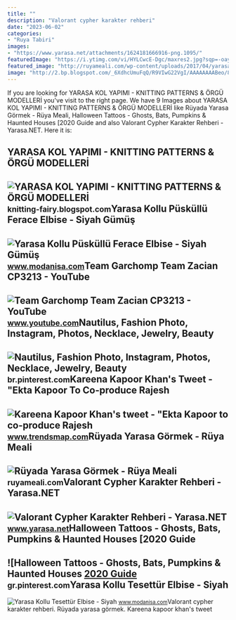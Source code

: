 ```yaml
---
title: ""
description: "Valorant cypher karakter rehberi"
date: "2023-06-02"
categories:
- "Ruya Tabiri"
images:
- "https://www.yarasa.net/attachments/1624181666916-png.1095/"
featuredImage: "https://i.ytimg.com/vi/HYLCwcE-Dgc/maxres2.jpg?sqp=-oaymwEoCIAKENAF8quKqQMcGADwAQH4AYwCgALgA4oCDAgAEAEYRSBHKGUwDw==&amp;rs=AOn4CLC_ulBvmvqa2cf2uT56Qfk3FCYaDA"
featured_image: "http://ruyameali.com/wp-content/uploads/2017/04/yarasa.jpg"
image: "http://2.bp.blogspot.com/_6XdhcUmuFqQ/R9VIwG22VgI/AAAAAAAABeo/88jsCUyTXn4/s400/YARASA+KOL+YAPIMI.jpg"
---
```


If you are looking for YARASA KOL YAPIMI - KNITTING PATTERNS &amp; ÖRGÜ MODELLERİ you've visit to the right page. We have 9 Images about YARASA KOL YAPIMI - KNITTING PATTERNS &amp; ÖRGÜ MODELLERİ like Rüyada Yarasa Görmek - Rüya Meali, Halloween Tattoos - Ghosts, Bats, Pumpkins &amp; Haunted Houses \[2020 Guide and also Valorant Cypher Karakter Rehberi - Yarasa.NET. Here it is:

YARASA KOL YAPIMI - KNITTING PATTERNS &amp; ÖRGÜ MODELLERİ
----------------------------------------------------------

 ![YARASA KOL YAPIMI - KNITTING PATTERNS & ÖRGÜ MODELLERİ](http://2.bp.blogspot.com/_6XdhcUmuFqQ/R9VIwG22VgI/AAAAAAAABeo/88jsCUyTXn4/s400/YARASA+KOL+YAPIMI.jpg) <small>knitting-fairy.blogspot.com</small>Yarasa Kollu Püsküllü Ferace Elbise - Siyah Gümüş
-------------------------------------------------

 ![Yarasa Kollu Püsküllü Ferace Elbise - Siyah Gümüş](https://fns.modanisa.com/r/pro2/2020/02/13/z-yarasa-kollu-puskullu-elbise--siyah-gumus--filizzade-1475689-2.jpg) <small>www.modanisa.com</small>Team Garchomp Team Zacian CP3213 - YouTube
------------------------------------------

 ![Team Garchomp Team Zacian CP3213 - YouTube](https://i.ytimg.com/vi/HYLCwcE-Dgc/maxres2.jpg?sqp=-oaymwEoCIAKENAF8quKqQMcGADwAQH4AYwCgALgA4oCDAgAEAEYRSBHKGUwDw==&rs=AOn4CLC_ulBvmvqa2cf2uT56Qfk3FCYaDA) <small>www.youtube.com</small>Nautilus, Fashion Photo, Instagram, Photos, Necklace, Jewelry, Beauty
---------------------------------------------------------------------

 ![Nautilus, Fashion Photo, Instagram, Photos, Necklace, Jewelry, Beauty](https://i.pinimg.com/originals/a0/8a/0c/a08a0c07600aac91600226a170f0b38f.jpg) <small>br.pinterest.com</small>Kareena Kapoor Khan's Tweet - "Ekta Kapoor To Co-produce Rajesh
---------------------------------------------------------------

 ![Kareena Kapoor Khan's tweet - "Ekta Kapoor to co-produce Rajesh](https://pbs.twimg.com/media/Fcyada8X0AANSFu.jpg) <small>www.trendsmap.com</small>Rüyada Yarasa Görmek - Rüya Meali
---------------------------------

 ![Rüyada Yarasa Görmek - Rüya Meali](http://ruyameali.com/wp-content/uploads/2017/04/yarasa.jpg) <small>ruyameali.com</small>Valorant Cypher Karakter Rehberi - Yarasa.NET
---------------------------------------------

 ![Valorant Cypher Karakter Rehberi - Yarasa.NET](https://www.yarasa.net/attachments/1624181666916-png.1095/) <small>www.yarasa.net</small>Halloween Tattoos - Ghosts, Bats, Pumpkins &amp; Haunted Houses \[2020 Guide
----------------------------------------------------------------------------

 ![Halloween Tattoos - Ghosts, Bats, Pumpkins & Haunted Houses [2020 Guide](https://i.pinimg.com/originals/2a/e9/5a/2ae95aaa9c342a2142ad1ef348c0bb27.png) <small>gr.pinterest.com</small>Yarasa Kollu Tesettür Elbise - Siyah
------------------------------------

 ![Yarasa Kollu Tesettür Elbise - Siyah](https://fns.modanisa.com/r/pro2/2020/01/29/z-yarasa-kollu-elbise--siyah--benin-1451986-1451986-1.jpg) <small>www.modanisa.com</small>Valorant cypher karakter rehberi. Rüyada yarasa görmek. Kareena kapoor khan's tweet
